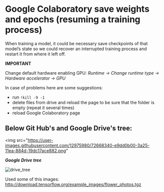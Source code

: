 # Google Colaboratory save weights and epochs (resuming a training process)

When training a model, it could be necessary save checkpoints of that model’s state so we could recover an interrupted training process and restart it from where it left off. 

**IMPORTANT**


Change default hardware enabling GPU:
_Runtime -> Change runtime type -> Hardware accelerator -> GPU_


In case of problems here are some suggestions:
- run `!kill -9 -1`
- delete files from drive and reload the page to be sure that the folder is empty (repeat it several times)
- reload Google Colaboratory page





## Below Git Hub's and Google Drive's tree:


<img src="https://user-images.githubusercontent.com/12975980/72668340-e9dd0b00-3a25-11ea-884d-19dc17ace882.png"

__*Google Drive tree*__

![drive_tree](https://user-images.githubusercontent.com/12975980/72668255-4d1a6d80-3a25-11ea-805e-d8d1660750e5.png)

Used some of this images: http://download.tensorflow.org/example_images/flower_photos.tgz
